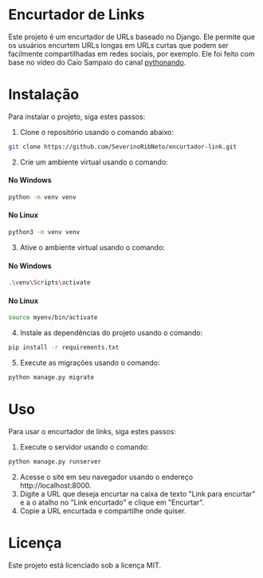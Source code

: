 # Encurtador de Links
Este projeto é um encurtador de URLs baseado no Django. Ele permite que os usuários encurtem URLs longas em URLs curtas que podem ser facilmente compartilhadas em redes sociais, por exemplo.
Ele foi feito com base no vídeo do Caio Sampaio do canal [pythonando](https://www.youtube.com/@pythonando/).

# Instalação
Para instalar o projeto, siga estes passos:

1. Clone o repositório usando o comando abaixo:
```bash
git clone https://github.com/SeverinoRibNeto/encurtador-link.git
```
2. Crie um ambiente virtual usando o comando:
#### No Windows
```bash
python -m venv venv
```
#### No Linux
```bash
python3 -m venv venv
```

3. Ative o ambiente virtual usando o comando:
#### No Windows
```bash
.\venv\Scripts\activate
```
#### No Linux
```bash
source myenv/bin/activate
```
4. Instale as dependências do projeto usando o comando:
```bash
pip install -r requirements.txt
```
5. Execute as migrações usando o comando:
```bash
python manage.py migrate
```

# Uso
Para usar o encurtador de links, siga estes passos:
1. Execute o servidor usando o comando:
```bash
python manage.py runserver
```
2. Acesse o site em seu navegador usando o endereço http://localhost:8000.
3. Digite a URL que deseja encurtar na caixa de texto "Link para encurtar" e a o atalho no "Link encurtado" e clique em "Encurtar".
4. Copie a URL encurtada e compartilhe onde quiser.

# Licença
Este projeto está licenciado sob a licença MIT.
